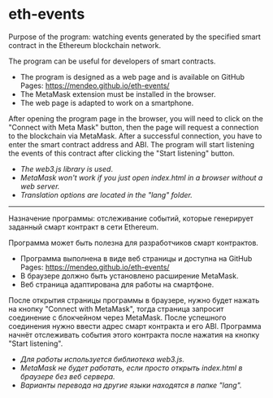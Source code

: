 # eth-events


Purpose of the program: watching events generated by the specified smart contract in the Ethereum blockchain network.

The program can be useful for developers of smart contracts.

* The program is designed as a web page and is available on GitHub Pages: https://mendeo.github.io/eth-events/
* The MetaMask extension must be installed in the browser.
* The web page is adapted to work on a smartphone.

After opening the program page in the browser, you will need to click on the "Connect with Meta Mask" button, then the page will request a connection to the blockchain via MetaMask. After a successful connection, you have to enter the smart contract address and ABI. The program will start listening the events of this contract after clicking the "Start listening" button.

* *The web3.js library is used*.
* *MetaMask won't work if you just open index.html in a browser without a web server.*
* *Translation options are located in the "lang" folder.*
------
Назначение программы: отслеживание событий, которые генерирует заданный смарт контракт в сети Ethereum.

Программа может быть полезна для разработчиков смарт контрактов.

* Программа выполнена в виде веб страницы и доступна на GitHub Pages: https://mendeo.github.io/eth-events/
* В браузере должно быть установлено расширение MetaMask.
* Веб страница адаптирована для работы на смартфоне.

После открытия страницы программы в браузере, нужно будет нажать на кнопку "Connect with MetaMask", тогда страница запросит соединение с блокчейном через MetaMask. После успешного соединения нужно ввести адрес смарт контракта и его ABI. Программа начнёт отслеживать события этого контракта после нажатия на кнопку "Start listening".

* *Для работы используется библиотека web3.js.*
* *MetaMask не будет работать, если просто открыть index.html в браузере без веб сервера.*
* *Варианты перевода на другие языки находятся в папке "lang".*
